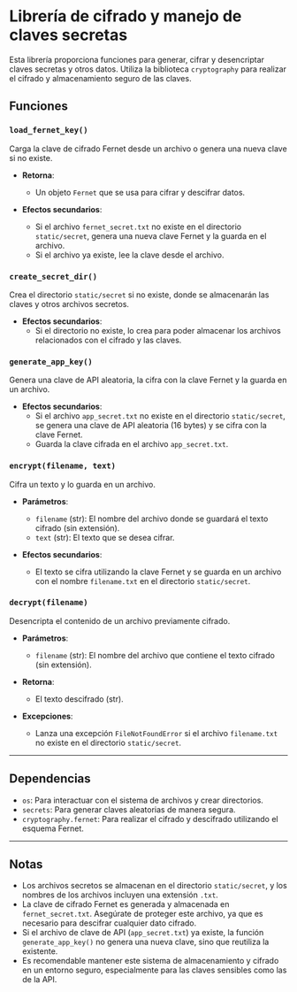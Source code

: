 # Librería de cifrado y manejo de claves secretas

Esta librería proporciona funciones para generar, cifrar y desencriptar claves secretas y otros datos. Utiliza la biblioteca `cryptography` para realizar el cifrado y almacenamiento seguro de las claves.

## Funciones

### `load_fernet_key()`

Carga la clave de cifrado Fernet desde un archivo o genera una nueva clave si no existe.

- **Retorna**:
  - Un objeto `Fernet` que se usa para cifrar y descifrar datos.

- **Efectos secundarios**:
  - Si el archivo `fernet_secret.txt` no existe en el directorio `static/secret`, genera una nueva clave Fernet y la guarda en el archivo.
  - Si el archivo ya existe, lee la clave desde el archivo.

### `create_secret_dir()`

Crea el directorio `static/secret` si no existe, donde se almacenarán las claves y otros archivos secretos.

- **Efectos secundarios**:
  - Si el directorio no existe, lo crea para poder almacenar los archivos relacionados con el cifrado y las claves.

### `generate_app_key()`

Genera una clave de API aleatoria, la cifra con la clave Fernet y la guarda en un archivo.

- **Efectos secundarios**:
  - Si el archivo `app_secret.txt` no existe en el directorio `static/secret`, se genera una clave de API aleatoria (16 bytes) y se cifra con la clave Fernet.
  - Guarda la clave cifrada en el archivo `app_secret.txt`.

### `encrypt(filename, text)`

Cifra un texto y lo guarda en un archivo.

- **Parámetros**:
  - `filename` (str): El nombre del archivo donde se guardará el texto cifrado (sin extensión).
  - `text` (str): El texto que se desea cifrar.

- **Efectos secundarios**:
  - El texto se cifra utilizando la clave Fernet y se guarda en un archivo con el nombre `filename.txt` en el directorio `static/secret`.

### `decrypt(filename)`

Desencripta el contenido de un archivo previamente cifrado.

- **Parámetros**:
  - `filename` (str): El nombre del archivo que contiene el texto cifrado (sin extensión).

- **Retorna**:
  - El texto descifrado (str).

- **Excepciones**:
  - Lanza una excepción `FileNotFoundError` si el archivo `filename.txt` no existe en el directorio `static/secret`.

---

## Dependencias

- `os`: Para interactuar con el sistema de archivos y crear directorios.
- `secrets`: Para generar claves aleatorias de manera segura.
- `cryptography.fernet`: Para realizar el cifrado y descifrado utilizando el esquema Fernet.

---

## Notas

- Los archivos secretos se almacenan en el directorio `static/secret`, y los nombres de los archivos incluyen una extensión `.txt`.
- La clave de cifrado Fernet es generada y almacenada en `fernet_secret.txt`. Asegúrate de proteger este archivo, ya que es necesario para descifrar cualquier dato cifrado.
- Si el archivo de clave de API (`app_secret.txt`) ya existe, la función `generate_app_key()` no genera una nueva clave, sino que reutiliza la existente.
- Es recomendable mantener este sistema de almacenamiento y cifrado en un entorno seguro, especialmente para las claves sensibles como las de la API.
